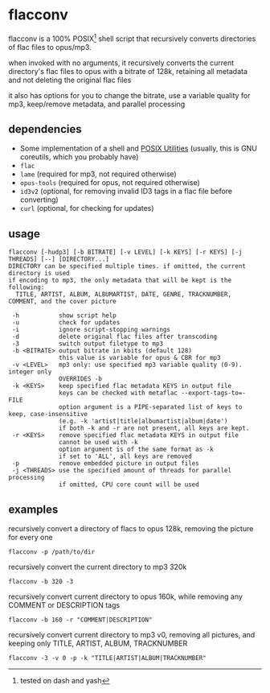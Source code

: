 # flacconv
flacconv is a 100% POSIX[^1] shell script that recursively converts directories of flac files to opus/mp3.

when invoked with no arguments, it recursively converts the current directory's flac files to opus with a bitrate of 128k, retaining all metadata and not deleting the original flac files

it also has options for you to change the bitrate, use a variable quality for mp3, keep/remove metadata, and parallel processing

## dependencies
- Some implementation of a shell and [POSIX Utilities](https://pubs.opengroup.org/onlinepubs/9699919799/idx/utilities.html) (usually, this is GNU coreutils, which you probably have)
- `flac`
- `lame` (required for mp3, not required otherwise)
- `opus-tools` (required for opus, not required otherwise)
- `id3v2` (optional, for removing invalid ID3 tags in a flac file before converting)
- `curl` (optional, for checking for updates)

## usage
```
flacconv [-hudp3] [-b BITRATE] [-v LEVEL] [-k KEYS] [-r KEYS] [-j THREADS] [--] [DIRECTORY...]
DIRECTORY can be specified multiple times. if omitted, the current directory is used
if encoding to mp3, the only metadata that will be kept is the following:
  TITLE, ARTIST, ALBUM, ALBUMARTIST, DATE, GENRE, TRACKNUMBER, COMMENT, and the cover picture
  
 -h           show script help
 -u           check for updates
 -i           ignore script-stopping warnings
 -d           delete original flac files after transcoding
 -3           switch output filetype to mp3
 -b <BITRATE> output bitrate in kbits (default 128)
              this value is variable for opus & CBR for mp3
 -v <LEVEL>   mp3 only: use specified mp3 variable quality (0-9). integer only
              OVERRIDES -b
 -k <KEYS>    keep specified flac metadata KEYS in output file
              keys can be checked with metaflac --export-tags-to=- FILE
              option argument is a PIPE-separated list of keys to keep, case-insensitive
              (e.g. -k 'artist|title|albumartist|album|date')
              if both -k and -r are not present, all keys are kept.
 -r <KEYS>    remove specified flac metadata KEYS in output file
              cannot be used with -k
              option argument is of the same format as -k
              if set to 'ALL', all keys are removed
 -p           remove embedded picture in output files
 -j <THREADS> use the specified amount of threads for parallel processing
              if omitted, CPU core count will be used
```

## examples
recursively convert a directory of flacs to opus 128k, removing the picture for every one

`flacconv -p /path/to/dir`

recursively convert the current directory to mp3 320k

`flacconv -b 320 -3`

recursively convert current directory to opus 160k, while removing any COMMENT or DESCRIPTION tags

`flacconv -b 160 -r "COMMENT|DESCRIPTION"`

recursively convert current directory to mp3 v0, removing all pictures, and keeping only TITLE, ARTIST, ALBUM, TRACKNUMBER

`flacconv -3 -v 0 -p -k "TITLE|ARTIST|ALBUM|TRACKNUMBER"`

[^1]: tested on dash and yash

